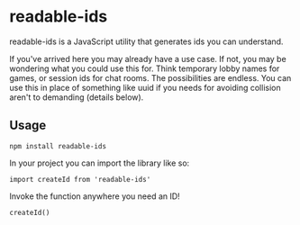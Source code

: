 # readable-ids

readable-ids is a JavaScript utility that generates ids you can understand.

If you've arrived here you may already have a use case. If not, you may be wondering what you could use this for. Think temporary lobby names for games, or session ids for chat rooms. The possibilities are endless. You can use this in place of something like uuid if you needs for avoiding collision aren't to demanding (details below).

## Usage

```
npm install readable-ids
```

In your project you can import the library like so:

```
import createId from 'readable-ids'
```

Invoke the function anywhere you need an ID!

```
createId()
```
